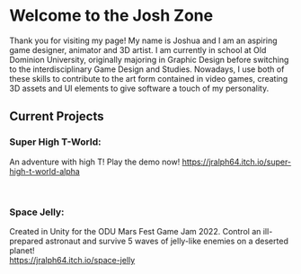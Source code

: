 # Welcome to the Josh Zone

Thank you for visiting my page! My name is Joshua and I am an aspiring game designer, animator and 3D artist. I am currently in school at Old Dominion University, originally majoring in Graphic Design before switching to the interdisciplinary Game Design and Studies. Nowadays, I use both of these skills to contribute to the art form contained in video games, creating 3D assets and UI elements to give software a touch of my personality. 

## Current Projects

### Super High T-World:
An adventure with high T! Play the demo now!
https://jralph64.itch.io/super-high-t-world-alpha

<br />

### Space Jelly:
Created in Unity for the ODU Mars Fest Game Jam 2022. Control an ill-prepared astronaut and survive 5 waves of jelly-like enemies on a deserted planet!
<br />
https://jralph64.itch.io/space-jelly


<!--
**jralph64/jralph64** is a ✨ _special_ ✨ repository because its `README.md` (this file) appears on your GitHub profile.

Here are some ideas to get you started:

- 🔭 I’m currently working on ...
- 🌱 I’m currently learning ...
- 👯 I’m looking to collaborate on ...
- 🤔 I’m looking for help with ...
- 💬 Ask me about ...
- 📫 How to reach me: ...
- 😄 Pronouns: ...
- ⚡ Fun fact: ...
-->


